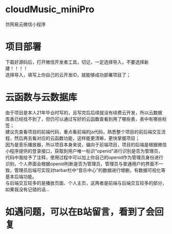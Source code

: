 # cloudMusic_miniPro
仿网易云微信小程序
# 项目部署
下载好源码后，打开微信开发者工具，切记，一定选择导入，不要选择新建！！！！</br>
选择导入，填写上你自己的云开发ID，就能够成功部署项目了；
# 云函数与云数据库
由于项目是本人21年毕业时写的，且写完后后续就没有续费云开发，所以云数据库表已经找不到了，但仍可以通过写好的云函数查看到用了哪些表，表中有哪些标签；<br>
建议先查看项目的前端代码，重点看前端的js代码，熟悉整个项目的前后端交互流程，然后再去看对应的云函数功能，这样能更清晰，更快掌握项目；<br>
因为是音乐播放器，所以项目本身来说，偏向于前端项目，项目的后端是根据微信小程序提供的登录接口，获取到用户唯一标识“openid”进行识别是否为管理员，代码中我给予了注释，使用过程中可以加上你自己的openid作为管理员身份进行识别，个人界面会根据openid判断是否为管理员，管理员与普通用户的界面不一致，管理员后端可实现对tarbar栏中“音乐中心”的数据进行增删，有数据可视化等基本后端功能。<br>
与后端交互较多的是播放页面、个人主页，这两者是前端与后端交互较多的部分，如果我没有记错的话...<br>
# 如遇问题，可以在B站留言，看到了会回复
